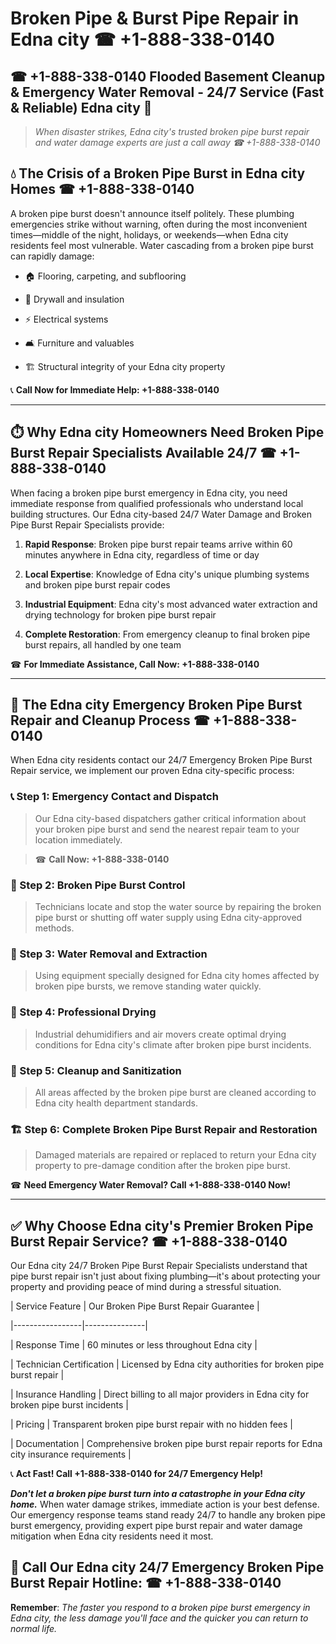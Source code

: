 # Broken Pipe & Burst Pipe Repair in Edna city ☎ +1-888-338-0140  
## ☎ +1-888-338-0140 Flooded Basement Cleanup & Emergency Water Removal - 24/7 Service (Fast & Reliable) Edna city 🚨  

> *When disaster strikes, Edna city's trusted broken pipe burst repair and water damage experts are just a call away ☎ +1-888-338-0140*  

## 💧 The Crisis of a Broken Pipe Burst in Edna city Homes ☎ +1-888-338-0140  

A broken pipe burst doesn't announce itself politely. These plumbing emergencies strike without warning, often during the most inconvenient times—middle of the night, holidays, or weekends—when Edna city residents feel most vulnerable. Water cascading from a broken pipe burst can rapidly damage:  

* 🏠 Flooring, carpeting, and subflooring  
* 🧱 Drywall and insulation  
* ⚡ Electrical systems  
* 🛋️ Furniture and valuables  
* 🏗️ Structural integrity of your Edna city property  

📞 **Call Now for Immediate Help: +1-888-338-0140**  

---  

## ⏱️ Why Edna city Homeowners Need Broken Pipe Burst Repair Specialists Available 24/7 ☎ +1-888-338-0140  

When facing a broken pipe burst emergency in Edna city, you need immediate response from qualified professionals who understand local building structures. Our Edna city-based 24/7 Water Damage and Broken Pipe Burst Repair Specialists provide:  

1. **Rapid Response**: Broken pipe burst repair teams arrive within 60 minutes anywhere in Edna city, regardless of time or day  
2. **Local Expertise**: Knowledge of Edna city's unique plumbing systems and broken pipe burst repair codes  
3. **Industrial Equipment**: Edna city's most advanced water extraction and drying technology for broken pipe burst repair  
4. **Complete Restoration**: From emergency cleanup to final broken pipe burst repairs, all handled by one team  

☎ **For Immediate Assistance, Call Now: +1-888-338-0140**  

---  

## 🔧 The Edna city Emergency Broken Pipe Burst Repair and Cleanup Process ☎ +1-888-338-0140  

When Edna city residents contact our 24/7 Emergency Broken Pipe Burst Repair service, we implement our proven Edna city-specific process:  

### 📞 Step 1: Emergency Contact and Dispatch  
> Our Edna city-based dispatchers gather critical information about your broken pipe burst and send the nearest repair team to your location immediately.  
> ☎ **Call Now: +1-888-338-0140**  

### 🚿 Step 2: Broken Pipe Burst Control  
> Technicians locate and stop the water source by repairing the broken pipe burst or shutting off water supply using Edna city-approved methods.  

### 🌊 Step 3: Water Removal and Extraction  
> Using equipment specially designed for Edna city homes affected by broken pipe bursts, we remove standing water quickly.  

### 💨 Step 4: Professional Drying  
> Industrial dehumidifiers and air movers create optimal drying conditions for Edna city's climate after broken pipe burst incidents.  

### 🧼 Step 5: Cleanup and Sanitization  
> All areas affected by the broken pipe burst are cleaned according to Edna city health department standards.  

### 🏗️ Step 6: Complete Broken Pipe Burst Repair and Restoration  
> Damaged materials are repaired or replaced to return your Edna city property to pre-damage condition after the broken pipe burst.  

☎ **Need Emergency Water Removal? Call +1-888-338-0140 Now!**  

---  

## ✅ Why Choose Edna city's Premier Broken Pipe Burst Repair Service? ☎ +1-888-338-0140  

Our Edna city 24/7 Broken Pipe Burst Repair Specialists understand that pipe burst repair isn't just about fixing plumbing—it's about protecting your property and providing peace of mind during a stressful situation.  

| Service Feature | Our Broken Pipe Burst Repair Guarantee |  
|-----------------|---------------|  
| Response Time | 60 minutes or less throughout Edna city |  
| Technician Certification | Licensed by Edna city authorities for broken pipe burst repair |  
| Insurance Handling | Direct billing to all major providers in Edna city for broken pipe burst incidents |  
| Pricing | Transparent broken pipe burst repair with no hidden fees |  
| Documentation | Comprehensive broken pipe burst repair reports for Edna city insurance requirements |  

📞 **Act Fast! Call +1-888-338-0140 for 24/7 Emergency Help!**  

***Don't let a broken pipe burst turn into a catastrophe in your Edna city home.*** When water damage strikes, immediate action is your best defense. Our emergency response teams stand ready 24/7 to handle any broken pipe burst emergency, providing expert pipe burst repair and water damage mitigation when Edna city residents need it most.  

## 📱 Call Our Edna city 24/7 Emergency Broken Pipe Burst Repair Hotline: ☎ +1-888-338-0140  

**Remember**: *The faster you respond to a broken pipe burst emergency in Edna city, the less damage you'll face and the quicker you can return to normal life.*